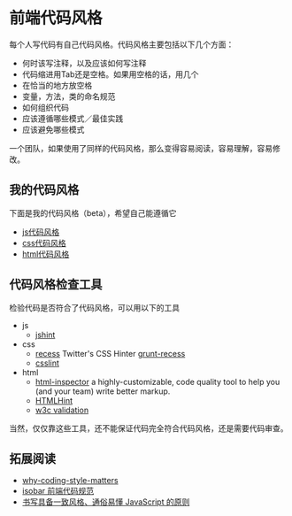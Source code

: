 # 前端代码风格
每个人写代码有自己代码风格。代码风格主要包括以下几个方面：
* 何时该写注释，以及应该如何写注释
* 代码缩进用Tab还是空格。如果用空格的话，用几个
* 在恰当的地方放空格
* 变量，方法，类的命名规范
* 如何组织代码
* 应该遵循哪些模式／最佳实践
* 应该避免哪些模式

一个团队，如果使用了同样的代码风格，那么变得容易阅读，容易理解，容易修改。    

## 我的代码风格
下面是我的代码风格（beta），希望自己能遵循它
* [js代码风格](javascript-style.md)
* [css代码风格](css-style.md)
* [html代码风格](html-style.md)

## 代码风格检查工具
检验代码是否符合了代码风格，可以用以下的工具
* js
	* [jshint](jshint.md)
* css
	* [recess](https://github.com/twitter/recess) Twitter's CSS Hinter [grunt-recess](https://www.npmjs.org/package/grunt-recess)
	* [csslint](csslint.md)
* html
	* [html-inspector](https://github.com/philipwalton/html-inspector) a highly-customizable, code quality tool to help you (and your team) write better markup.
	* [HTMLHint](https://github.com/yaniswang/HTMLHint)
	* [w3c validation](http://validator.w3.org/nu/)

当然，仅仅靠这些工具，还不能保证代码完全符合代码风格，还是需要代码审查。

## 拓展阅读
* [why-coding-style-matters](http://www.smashingmagazine.com/2012/10/25/why-coding-style-matters/)
* [isobar 前端代码规范](http://coderlmn.github.io/code-standards/)
* [书写具备一致风格、通俗易懂 JavaScript 的原则](https://github.com/rwaldron/idiomatic.js/tree/master/translations/zh_CN)

